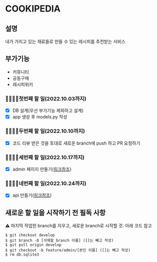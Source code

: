 # COOKIPEDIA

## 설명

내가 가지고 있는 재료들로 만들 수 있는 레시피를 추천받는 서비스

## 부가기능

- 커뮤니티
- 공동구매
- 레시피위키

### 👩‍🍳👨‍🍳첫번째 할 일(2022.10.03까지)

- [x] DB 설계(우선 부가기능 제외하고 설계)
- [x] app 생성 후 models.py 작성

### 👩‍🍳👨‍🍳두번째 할 일(2022.10.10까지)

- [x] 코드 리뷰 받은 것을 토대로 새로운 branch에 push 하고 PR 요청하기

### 👩‍🍳👨‍🍳세번째 할 일(2022.10.17까지)

- [x] admin 페이지 만들기([링크참조](https://github.com/orgs/liketoy/teams/cookipedia/discussions/3))

### 👩‍🍳👨‍🍳네번째 할 일(2022.10.24까지)

- [x] api 만들기([링크참조](https://github.com/orgs/liketoy/teams/cookipedia/discussions/4))

## 새로운 할 일을 시작하기 전 필독 사항

⚠️ 마지막 작업한 branch를 지우고, 새로운 branch로 시작할 것. 아래 코드 참고

```console
$ git checkout develop
$ git branch -D [삭제할 branch 이름] ([]는 빼고 작성)
$ git pull origin develop
$ git checkout -b feature/admin/[본인 이름] ([]는 빼고 작성)
$ rm db.sqlite3
```
